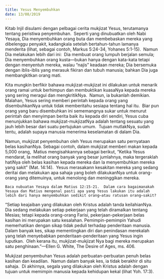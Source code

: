 ```yaml
---
title: Yesus Menyembuhkan
date: 13/08/2019
---
```


Kitab Injil disulami dengan pelbagai cerita mukjizat Yesus, terutamanya tentang peristiwa penyembuhan.  Seperti yang dinubuatkan oleh Nabi Yesaya, Dia menyembuhkan orang buta dan membebaskan mereka yang dibelenggu penyakit, kadangkala setelah bertahun-tahun lamanya menderita (lihat, sebagai contoh, Markus 5:24-34, Yohanes 5:1-15).  Namun Dia melakukan lebih dari ini:  Dia membuat orang lumpuh berjalan semula; Dia menyembuhkan orang kusta—bukan hanya dengan kata-kata tetapi dengan menyentuh mereka, walau “najis” keadaan mereka; Dia bersemuka dengan iblis-iblis yang merasuk fikiran dan tubuh manusia; bahkan Dia juga membangkitkan orang mati.

Kita mungkin berfikir bahawa mukjizat-mukjizat ini dilakukan untuk menarik orang ramai untuk berhimpun dan membuktikan kuasaNya kepada mereka yang sering meragui dan mengkritikNya.  Namun, ia bukanlah demikian.  Malahan, Yesus sering memberi perintah kepada orang yang disembuhkanNya untuk tidak memberitahu sesiapa tentang hal itu.  Biar pun orang yang baru disembuhkan ini sememangnya sukar untuk menurut perintah dan menyimpan berita baik itu kepada diri sendiri, Yesus cuba menunjukkan bahawa mukjizat-mukjizatNya adalah tentang sesuatu yang jauh lebih besar dari suatu pertujukan umum.  Tujuan mutlakNya, sudah tentu, adalah supaya manusia menerima keselamatan di dalam Dia.

Namun, mukjizat penyembuhan oleh Yesus merupakan satu pernyataan belas kasihanNya. Sebagai contoh, dalam mukjizat memberi makan kepada 5,000 orang,  Matius mengisahkannya sebagai berikut, “Ketika Yesus mendarat, Ia melihat orang banyak yang besar jumlahnya, maka tergeraklah hatiNya oleh belas kasihan kepada mereka dan Ia menyembuhkan mereka yang sakit” (Mat. 14:14).  Yesus merasakann kesakitan mereka yang sedang deritai dan melakukan apa sahaja yang boleh dilakukanNya untuk orang-orang yang ditemuinya, untuk menolong dan meninggikan mereka.

`Baca nubuatan Yesaya dalam Matius 12:15-21.  Dalam cara bagaimanakah Yesaya dan Matius mengenal pasti apa yang Yesus lakukan itu adalah lebih dari hanya menyembuhkan sedikit orang—atau ratusan orang—sakit?`

“Setiap keajaiban yang dilakukan oleh Kristus adalah tanda keilahianNya.  Dia sedang melakukan setiap pekerjaan yang telah diramalkan tentang Mesias; tetapi kepada orang-orang Farisi, pekerjaan-pekerjaan belas kasihan ini merupakan satu kesalahan. Pemimpin-pemimpin Yahudi memerhatikan dengan sikap tidak peduli terhadap penderitaan manusia.  Dalam banyak kes, sikap mementingkan diri dan penindasan merekalah yang telah menyebabkan penderitaan-penderitaan yang Yesus ingin luputkan.  Oleh kerana itu, mukjizat-mukjizat Nya bagi mereka merupakan satu penghinaan.”—Ellen G. White, The Desire of Ages, ms. 406.

Mukjizat penyembuhan Yesus adalah perbuatan-perbuatan penuh belas kasihan dan keadilan.  Namun dalam banyak kes, ia tidak berakhir di situ sahaja.  Di akhirnya, segala yang dilakukan oleh Kristus adalah dengan tujuan untuk memimpin manusia kepada kehidupan kekal (lihat Yoh. 17:3).